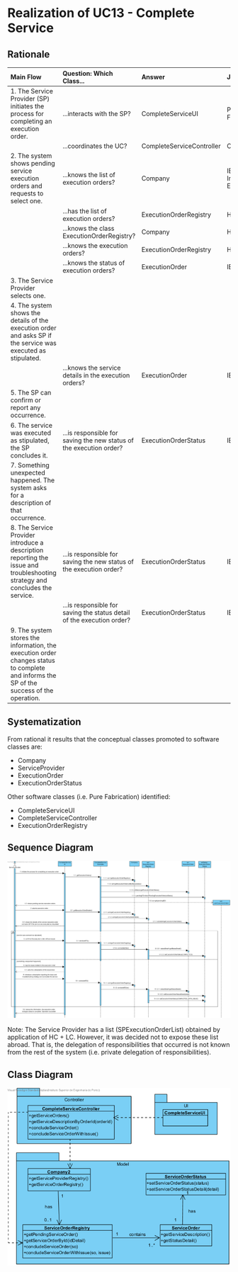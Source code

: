 # Realization of UC13 - Complete Service
## Rationale

| Main Flow                                                                                        | Question: Which Class...                                      | Answer                                       | Justification                                                                                                         |
|:-------------------------------------------------------------------------------------------------------|:------------------------------------------------------------|:-----------------------------------------------|:---------------------------------------------------------------------------------------------------------------------|
|1. The Service Provider (SP) initiates the process for completing an execution order.|...interacts with the SP?|CompleteServiceUI|Pure Fabrication|
||...coordinates the UC?|CompleteServiceController|Controller|
|2. The system shows pending service execution orders and requests to select one.|...knows the list of execution orders?|Company|IE - Information Expert|
||...has the list of execution orders?|ExecutionOrderRegistry| HC + LC |
||...knows the class ExecutionOrderRegistry?|Company| HC + LC |
||...knows the execution orders?|ExecutionOrderRegistry| HC + LC |
||...knows the status of execution orders?|ExecutionOrder|IE|
|3. The Service Provider selects one.||||
|4. The system shows the details of the execution order and asks SP if the service was executed as stipulated.||||
||...knows the service details in the execution orders?|ExecutionOrder|IE|
|5. The SP can confirm or report any occurrence.||||
|6. The service was executed as stipulated, the SP concludes it.|...is responsible for saving the new status of the execution order?|ExecutionOrderStatus|IE|
|7. Something unexpected happened. The system asks for a description of that occurrence.||||
|8. The Service Provider introduce a description reporting the issue and troubleshooting strategy and concludes the service.|...is responsible for saving the new status of the execution order?|ExecutionOrderStatus|IE|
||...is responsible for saving the status detail of the execution order?|ExecutionOrderStatus|IE|
|9. The system stores the information, the execution order changes status to complete and informs the SP of the success of the operation.||||

## Systematization ##

 From rational it results that the conceptual classes promoted to software classes are:  

 * Company  
 * ServiceProvider  
 * ExecutionOrder  
 * ExecutionOrderStatus  


 Other software classes (i.e. Pure Fabrication) identified:  

 * CompleteServiceUI  
 * CompleteServiceController  
 * ExecutionOrderRegistry  


##	Sequence Diagram

![SD_UC13.png](SD_UC13.png)

Note: The Service Provider has a list (SPExecutionOrderList) obtained by application of HC + LC. However, it was decided not to expose these list abroad. That is, the delegation of responsibilities that occurred is not known from the rest of the system (i.e. private delegation of responsibilities).

##	Class Diagram

![CD_UC13.png](CD_UC13.png)